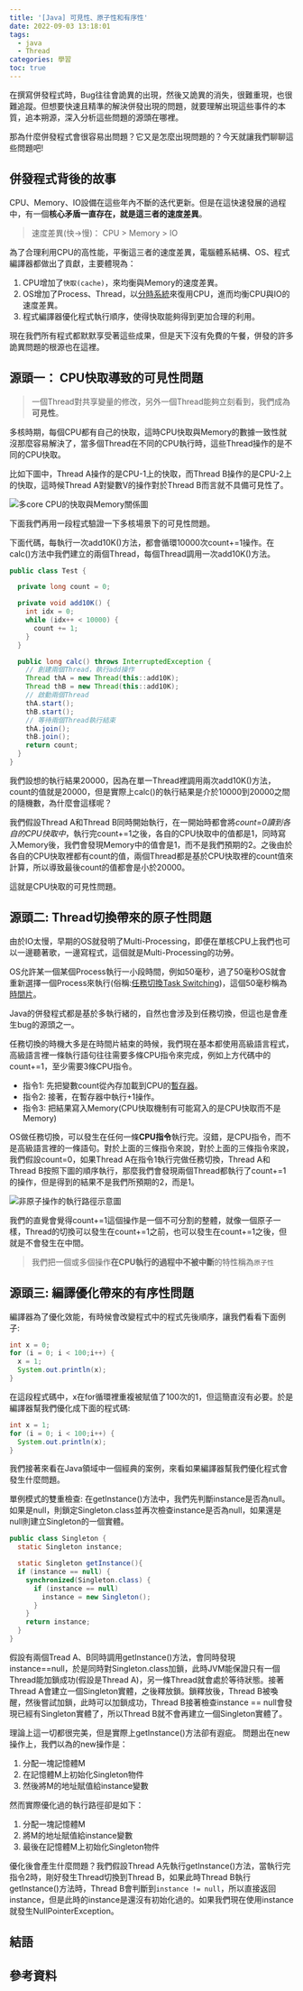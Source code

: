 ```yaml
---
title: '[Java] 可見性、原子性和有序性'
date: 2022-09-03 13:18:01
tags: 
  - java 
  - Thread
categories: 學習
toc: true
---
```


在撰寫併發程式時，Bug往往會詭異的出現，然後又詭異的消失，很難重現，也很難追蹤。但想要快速且精準的解決併發出現的問題，就要理解出現這些事件的本質，追本朔源，深入分析這些問題的源頭在哪裡。

那為什麼併發程式會很容易出問題？它又是怎麼出現問題的？今天就讓我們聊聊這些問題吧!

## 併發程式背後的故事

CPU、Memory、IO設備在這些年內不斷的迭代更新。但是在這快速發展的過程中，有一個**核心矛盾一直存在，就是這三者的速度差異**。

> 速度差異(快&rarr;慢)： CPU > Memory > IO

為了合理利用CPU的高性能，平衡這三者的速度差異，電腦體系結構、OS、程式編譯器都做出了貢獻，主要體現為：

1. CPU增加了`快取(cache)`，來均衡與Memory的速度差異。
2. OS增加了Process、Thread，以[分時系統](https://zh.wikipedia.org/zh-tw/%E5%88%86%E6%99%82%E7%B3%BB%E7%B5%B1)來復用CPU，進而均衡CPU與IO的速度差異。
3. 程式編譯器優化程式執行順序，使得快取能夠得到更加合理的利用。

現在我們所有程式都默默享受著這些成果，但是天下沒有免費的午餐，併發的許多詭異問題的根源也在這裡。

## 源頭一： CPU快取導致的可見性問題

> 一個Thread對共享變量的修改，另外一個Thread能夠立刻看到，我們成為**可見性**。

多核時期，每個CPU都有自己的快取，這時CPU快取與Memory的數據一致性就沒那麼容易解決了，當多個Thread在不同的CPU執行時，這些Thread操作的是不同的CPU快取。

比如下圖中，Thread A操作的是CPU-1上的快取，而Thread B操作的是CPU-2上的快取，這時候Thread A對變數V的操作對於Thread B而言就不具備可見性了。

![多core CPU的快取與Memory關係圖](/images/java/concurrentcy/visibility-atomic-ordering/cpu-cache.png)

下面我們再用一段程式驗證一下多核場景下的可見性問題。

下面代碼，每執行一次add10K()方法，都會循環10000次count+=1操作。在calc()方法中我們建立的兩個Thread，每個Thread調用一次add10K()方法。

```java
public class Test {

  private long count = 0;

  private void add10K() {
    int idx = 0;
    while (idx++ < 10000) {
      count += 1;
    }
  }

  public long calc() throws InterruptedException {
    // 創建兩個Thread，執行add操作
    Thread thA = new Thread(this::add10K);
    Thread thB = new Thread(this::add10K);
    // 啟動兩個Thread
    thA.start();
    thB.start();
    // 等待兩個Thread執行結束
    thA.join();
    thB.join();
    return count;
  }
}
```

我們設想的執行結果20000，因為在單一Thread裡調用兩次add10K()方法，count的值就是20000，但是實際上calc()的執行結果是介於10000到20000之間的隨機數，為什麼會這樣呢？

我們假設Thread A和Thread B同時開始執行，在一開始時都會將*count=0讀到各自的CPU快取中*，執行完count+=1之後，各自的CPU快取中的值都是1，同時寫入Memory後，我們會發現Memory中的值會是1，而不是我們預期的2。之後由於各自的CPU快取裡都有count的值，兩個Thread都是基於CPU快取裡的count值來計算，所以導致最後count的值都會是小於20000。

這就是CPU快取的可見性問題。

## 源頭二: Thread切換帶來的原子性問題

由於IO太慢，早期的OS就發明了Multi-Processing，即便在單核CPU上我們也可以一邊聽著歌，一邊寫程式，這個就是Multi-Processing的功勞。

OS允許某一個某個Process執行一小段時間，例如50毫秒，過了50毫秒OS就會重新選擇一個Process來執行(俗稱:[任務切換Task Switching](https://www.google.com/search?q=task+switching&sxsrf=ALiCzsZKjINUT38m12OdeXM8IOougYYNUg%3A1662187581049&ei=PfgSY5LUAuCJr7wPhOak8A0&oq=task+sw&gs_lcp=Cgdnd3Mtd2l6EAEYADIFCAAQgAQyBQgAEIAEMgUIABCABDIFCAAQgAQyBQgAEIAEMgUIABCABDIFCAAQgAQyBQgAEIAEMgUIABCABDIFCAAQgAQ6CggAEEcQ1gQQsAM6DgguEIAEELEDEMcBEK8BOgUILhCABDoHCCMQ6gIQJzoECCMQJzoLCAAQgAQQsQMQgwE6EQguEIAEELEDEIMBEMcBENEDOgsILhCABBCxAxCDAToICAAQgAQQsQM6BAgAEEM6DgguEIAEELEDEMcBENEDOggILhCxAxCDAToLCC4QsQMQgwEQ1AI6CAguEIAEELEDOhEILhCABBCxAxCDARDHARCvAToKCAAQsQMQgwEQQzoLCC4QgAQQxwEQ0QNKBAhBGABKBAhGGABQ5QhY9hhgvitoAnABeACAAcIBiAHmCZIBAzAuOZgBAKABAbABCsgBCrgBA8ABAQ&sclient=gws-wiz))，這個50毫秒稱為[時間片](https://zh.wikipedia.org/zh-tw/%E6%97%B6%E9%97%B4%E7%89%87)。

Java的併發程式都是基於多執行緒的，自然也會涉及到任務切換，但這也是會產生bug的源頭之一。

任務切換的時機大多是在時間片結束的時候，我們現在基本都使用高級語言程式，高級語言裡一條執行語句往往需要多條CPU指令來完成，例如上方代碼中的count+=1，至少需要3條CPU指令。

- 指令1: 先把變數count從內存加載到CPU的[暫存器](https://zh.wikipedia.org/zh-tw/%E5%AF%84%E5%AD%98%E5%99%A8)。
- 指令2: 接著，在暫存器中執行+1操作。
- 指令3: 把結果寫入Memory(CPU快取機制有可能寫入的是CPU快取而不是Memory)

OS做任務切換，可以發生在任何一條**CPU指令**執行完。沒錯，是CPU指令，而不是高級語言裡的一條語句。對於上面的三條指令來說，對於上面的三條指令來說，我們假設count=0，如果Thread A在指令1執行完做任務切換，Thread A和Thread B按照下圖的順序執行，那麼我們會發現兩個Thread都執行了count+=1的操作，但是得到的結果不是我們所預期的2，而是1。

![非原子操作的執行路徑示意圖](/images/java/concurrentcy/visibility-atomic-ordering/cpu-cache.png)

我們的直覺會覺得count+=1這個操作是一個不可分割的整體，就像一個原子一樣，Thread的切換可以發生在count+=1之前，也可以發生在count+=1之後，但就是不會發生在中間。

> 我們把一個或多個操作**在CPU執行的過程中不被中斷**的特性稱為`原子性`

## 源頭三: 編譯優化帶來的有序性問題

編譯器為了優化效能，有時候會改變程式中的程式先後順序，讓我們看看下面例子:

```java
int x = 0;
for (i = 0; i < 100;i++) {
  x = 1;
  System.out.println(x);
}
```

在這段程式碼中，x在for循環裡重複被賦值了100次的1，但這簡直沒有必要。於是編譯器幫我們優化成下面的程式碼:

```java
int x = 1;
for (i = 0; i < 100;i++) {
  System.out.println(x);
}
```

我們接著來看在Java領域中一個經典的案例，來看如果編譯器幫我們優化程式會發生什麼問題。

單例模式的雙重檢查: 在getInstance()方法中，我們先判斷instance是否為null。如果是null，則鎖定Singleton.class並再次檢查instance是否為null，如果還是null則建立Singleton的一個實體。

```java
public class Singleton {
  static Singleton instance;

  static Singleton getInstance(){
  if (instance == null) {
    synchronized(Singleton.class) {
      if (instance == null)
        instance = new Singleton();
      }
    }
    return instance;
  }
}
```

假設有兩個Tread A、B同時調用getInstance()方法，會同時發現instance==null，於是同時對Singleton.class加鎖，此時JVM能保證只有一個Thread能加鎖成功(假設是Thread A)，另一條Thread就會處於等待狀態。接著Thread A會建立一個Singleton實體，之後釋放鎖。鎖釋放後，Thread B被喚醒，然後嘗試加鎖，此時可以加鎖成功，Thread B接著檢查instance == null會發現已經有Singleton實體了，所以Thread B就不會再建立一個Singleton實體了。

理論上這一切都很完美，但是實際上getInstance()方法卻有遐疵。
問題出在new操作上，我們以為的new操作是：

1. 分配一塊記憶體M
2. 在記憶體M上初始化Singleton物件
3. 然後將M的地址賦值給instance變數

然而實際優化過的執行路徑卻是如下：

1. 分配一塊記憶體M
2. 將M的地址賦值給instance變數
3. 最後在記憶體M上初始化Singleton物件

優化後會產生什麼問題？我們假設Thread A先執行getInstance()方法，當執行完指令2時，剛好發生Thread切換到Thread B，如果此時Thread B執行getInstance()方法時，Thread B會判斷到`instance != null`，所以直接返回instance，但是此時的instance是還沒有初始化過的。如果我們現在使用instance就發生NullPointerException。

## 結語

## 參考資料
